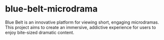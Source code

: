 # blue-belt-microdrama
Blue Belt is an innovative platform for viewing short, engaging microdramas. This project aims to create an immersive, addictive experience for users to enjoy bite-sized dramatic content.
